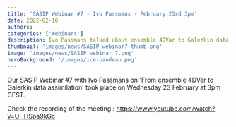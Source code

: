 ```yaml
---
title: 'SASIP Webinar #7 - Ivo Passmans - February 23rd 3pm'
date: 2022-02-10
authors:
categories: ['Webinars']
description: Ivo Passmans talked about ensemble 4DVar to Galerkin data assimilation
thumbnail: 'images/news/SASIP-webinar7-thumb.png'
image: 'images/news/SASIP webinar 7.png'
heroBackground: '/images/ice-bandeau.png'
---
```

Our SASIP Webinar #7 with Ivo Passmans on 'From ensemble 4DVar to Galerkin data assimilation' took place on Wednesday 23 February at 3pm CEST.

Check the recording of the meeting : https://www.youtube.com/watch?v=Ul_HSpa9kGc
